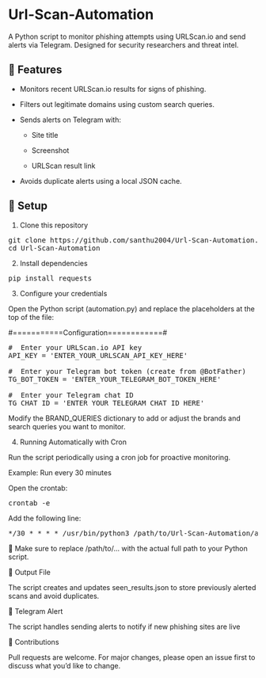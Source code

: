 <h1>Url-Scan-Automation</h1>
A Python script to monitor phishing attempts using URLScan.io and send alerts via Telegram. Designed for security researchers and threat intel.

<h2>🚀 Features</h2>

- Monitors recent URLScan.io results for signs of phishing.

- Filters out legitimate domains using custom search queries.

- Sends alerts on Telegram with:

   - Site title

   - Screenshot

   - URLScan result link

- Avoids duplicate alerts using a local JSON cache.

<h2>🔧 Setup </h2>

1. Clone this repository

<pre>git clone https://github.com/santhu2004/Url-Scan-Automation.git
cd Url-Scan-Automation </pre>

2. Install dependencies

<pre>pip install requests</pre>

3. Configure your credentials

Open the Python script (automation.py) and replace the placeholders at the top of the file:

#===========Configuration============#

<pre>
#  Enter your URLScan.io API key
API_KEY = 'ENTER_YOUR_URLSCAN_API_KEY_HERE'

#  Enter your Telegram bot token (create from @BotFather)
TG_BOT_TOKEN = 'ENTER_YOUR_TELEGRAM_BOT_TOKEN_HERE'

#  Enter your Telegram chat ID
TG_CHAT_ID = 'ENTER_YOUR_TELEGRAM_CHAT_ID_HERE'
</pre>

Modify the BRAND_QUERIES dictionary to add or adjust the brands and search queries you want to monitor.

4. Running Automatically with Cron

Run the script periodically using a cron job for proactive monitoring.

Example: Run every 30 minutes

Open the crontab:

<pre>crontab -e</pre>

Add the following line:

<pre>*/30 * * * * /usr/bin/python3 /path/to/Url-Scan-Automation/automation.py >> /path/to/log.txt 2>&1</pre>

📝 Make sure to replace /path/to/... with the actual full path to your Python script.

📁 Output File

The script creates and updates seen_results.json to store previously alerted scans and avoid duplicates.

📩 Telegram Alert

The script handles sending alerts to notify if new phishing sites are live

🤝 Contributions

Pull requests are welcome. For major changes, please open an issue first to discuss what you’d like to change.
